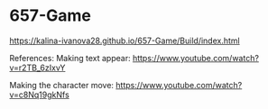 # 657-Game

https://kalina-ivanova28.github.io/657-Game/Build/index.html 

References:
Making text appear:
https://www.youtube.com/watch?v=r2TB_6zIxvY

Making the character move:
https://www.youtube.com/watch?v=c8Nq19gkNfs
